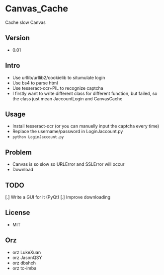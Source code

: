# Canvas_Cache
Cache slow Canvas

## Version
* 0.01

## Intro
* Use urllib/urllib2/cookielib to situmulate login
* Use bs4 to parse html
* Use tesseract-ocr+PIL to recognize captcha
* I firstly want to write different class for different function, but failed, so the class just mean JaccountLogin and CanvasCache

## Usage
* Install tesseract-ocr (or you can manuelly input the captcha every time)
* Replace the username/password in LoginJaccount.py
* `python LoginJaccount.py`

## Problem
* Canvas is so slow so URLError and SSLError will occur
* Download 

## TODO
[.] Write a GUI for it (PyQt)
[.] Improve downloading

## License
* MIT

## Orz
* orz LukeXuan
* orz JasonQSY
* orz dbshch
* orz tc-imba